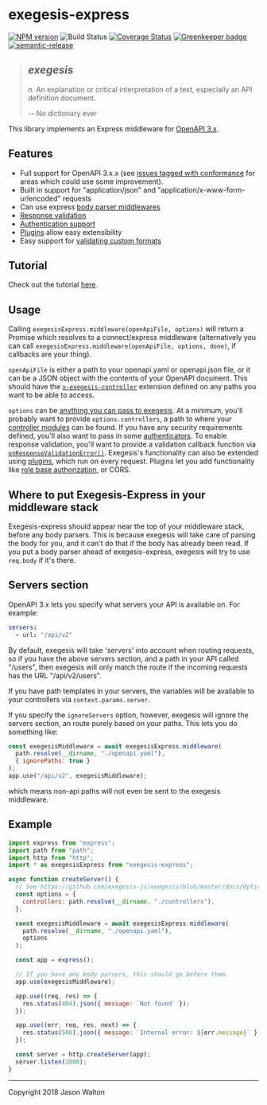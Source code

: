 # exegesis-express

[![NPM version](https://badge.fury.io/js/exegesis-express.svg)](https://npmjs.org/package/exegesis-express)
![Build Status](https://github.com/exegesis-js/exegesis-express/workflows/GitHub%20CI/badge.svg)
[![Coverage Status](https://coveralls.io/repos/exegesis-js/exegesis-express/badge.svg)](https://coveralls.io/r/exegesis-js/exegesis-express)
[![Greenkeeper badge](https://badges.greenkeeper.io/exegesis-js/exegesis-express.svg)](https://greenkeeper.io/)
[![semantic-release](https://img.shields.io/badge/%20%20%F0%9F%93%A6%F0%9F%9A%80-semantic--release-e10079.svg)](https://github.com/semantic-release/semantic-release)

> ## _exegesis_
>
> _n._ An explanation or critical interpretation of a text, especially an
> API definition document.
>
> -- No dictionary ever

This library implements an Express middleware for
[OpenAPI 3.x](https://github.com/OAI/OpenAPI-Specification/blob/master/versions/3.0.1.md#requestBodyObject).

## Features

- Full support for OpenAPI 3.x.x (see [issues tagged with conformance](https://github.com/exegesis-js/exegesis/issues?q=is%3Aissue+is%3Aopen+label%3Aconformance) for areas which could use some improvement).
- Built in support for "application/json" and "application/x-www-form-urlencoded" requests
- Can use express [body parser middlewares](https://github.com/exegesis-js/exegesis/blob/master/docs/Options.md#mimetypeparsers)
- [Response validation](https://github.com/exegesis-js/exegesis/blob/master/docs/Options.md#onresponsevalidationerror)
- [Authentication support](https://github.com/exegesis-js/exegesis/blob/master/docs/OAS3%20Security.md)
- [Plugins](https://github.com/exegesis-js/exegesis/tree/master/docs) allow easy extensibility
- Easy support for [validating custom formats](https://github.com/exegesis-js/exegesis/blob/master/docs/Options.md#customformats)

## Tutorial

Check out the tutorial [here](https://github.com/exegesis-js/exegesis/blob/master/docs/Tutorial.md).

## Usage

Calling `exegesisExpress.middleware(openApiFile, options)` will return a Promise
which resolves to a connect/express middleware (alternatively you can call
`exegesisExpress.middleware(openApiFile, options, done)`, if callbacks are your
thing).

`openApiFile` is either a path to your openapi.yaml or openapi.json file,
or it can be a JSON object with the contents of your OpenAPI document. This
should have the [`x-exegesis-controller`](https://github.com/exegesis-js/exegesis/blob/master/docs/OAS3%20Specification%20Extensions.md)
extension defined on any paths you want to be able to access.

`options` can be [anything you can pass to exegesis](https://github.com/exegesis-js/exegesis/blob/master/docs/Options.md). At a
minimum, you'll probably want to provide `options.controllers`, a path to where
your [controller modules](https://github.com/exegesis-js/exegesis/blob/master/docs/Exegesis%20Controllers.md)
can be found. If you have any security requirements defined, you'll also
want to pass in some [authenticators](https://github.com/exegesis-js/exegesis/blob/master/docs/OAS3%20Security.md).
To enable response validation, you'll want to provide a validation callback
function via [`onResponseValidationError()`](https://github.com/exegesis-js/exegesis/blob/master/docs/Options.md#onresponsevalidationerror).
Exegesis's functionality can also be extended using [plugins](https://github.com/exegesis-js/exegesis/tree/master/docs),
which run on every request. Plugins let you add functionality like
[role base authorization](https://github.com/exegesis-js/exegesis-plugin-roles),
or CORS.

## Where to put Exegesis-Express in your middleware stack

Exegesis-express should appear near the top of your middleware stack, before
any body parsers. This is because exegesis will take care of parsing the body
for you, and it can't do that if the body has already been read. If you put
a body parser ahead of exegesis-express, exegesis will try to use `req.body`
if it's there.

## Servers section

OpenAPI 3.x lets you specify what servers your API is available on. For example:

```yaml
servers:
  - url: "/api/v2"
```

By default, exegesis will take 'servers' into account when routing requests,
so if you have the above servers section, and a path in your API called
"/users", then exegesis will only match the route if the incoming requests has
the URL "/api/v2/users".

If you have path templates in your servers, the variables will be available to
your controllers via `context.params.server`.

If you specify the `ignoreServers` option, however, exegesis will ignore the
servers section, an route purely based on your paths. This lets you do
something like:

```js
const exegesisMiddleware = await exegesisExpress.middleware(
  path.resolve(__dirname, "./openapi.yaml"),
  { ignorePaths: true }
);
app.use("/api/v2", exegesisMiddleware);
```

which means non-api paths will not even be sent to the exegesis middleware.

## Example

```js
import express from "express";
import path from "path";
import http from "http";
import * as exegesisExpress from "exegesis-express";

async function createServer() {
  // See https://github.com/exegesis-js/exegesis/blob/master/docs/Options.md
  const options = {
    controllers: path.resolve(__dirname, "./controllers"),
  };

  const exegesisMiddleware = await exegesisExpress.middleware(
    path.resolve(__dirname, "./openapi.yaml"),
    options
  );

  const app = express();

  // If you have any body parsers, this should go before them.
  app.use(exegesisMiddleware);

  app.use((req, res) => {
    res.status(404).json({ message: `Not found` });
  });

  app.use((err, req, res, next) => {
    res.status(500).json({ message: `Internal error: ${err.message}` });
  });

  const server = http.createServer(app);
  server.listen(3000);
}
```

---

Copyright 2018 Jason Walton
